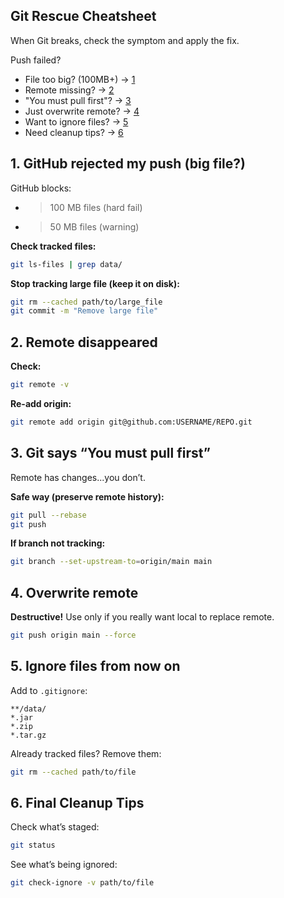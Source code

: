 ## Git Rescue Cheatsheet

When Git breaks, check the symptom and apply the fix.

Push failed?  
- File too big? (100MB+) -> [1](#1-github-rejected-my-push-big-file)  
- Remote missing? -> [2](#2-remote-disappeared)  
- "You must pull first"? -> [3](#3-git-says-you-must-pull-first)  
- Just overwrite remote? -> [4](#4-nuke-it-from-orbit-overwrite-remote)  
- Want to ignore files? -> [5](#5-ignore-files-from-now-on)  
- Need cleanup tips? -> [6](#6-final-cleanup-tips)  

## 1. GitHub rejected my push (big file?)

GitHub blocks:
- >100 MB files (hard fail)  
- >50 MB files (warning)

**Check tracked files:**
```bash
git ls-files | grep data/
````

**Stop tracking large file (keep it on disk):**

```bash
git rm --cached path/to/large_file
git commit -m "Remove large file"
```

## 2. Remote disappeared

**Check:**
```bash
git remote -v
```

**Re-add origin:**
```bash
git remote add origin git@github.com:USERNAME/REPO.git
```

## 3. Git says “You must pull first”

Remote has changes...you don’t.

**Safe way (preserve remote history):**
```bash
git pull --rebase
git push
```

**If branch not tracking:**
```bash
git branch --set-upstream-to=origin/main main
```

## 4. Overwrite remote

**Destructive!** Use only if you really want local to replace remote.
```bash
git push origin main --force
```

## 5. Ignore files from now on

Add to `.gitignore`:
```gitignore
**/data/
*.jar
*.zip
*.tar.gz
```

Already tracked files? Remove them:
```bash
git rm --cached path/to/file
```

## 6. Final Cleanup Tips

Check what’s staged:
```bash
git status
```

See what’s being ignored:
```bash
git check-ignore -v path/to/file
```
